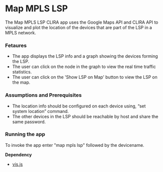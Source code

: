 ﻿# Map MPLS LSP 

The Map MPLS LSP CLIRA app uses the Google Maps API and CLIRA API to visualize and plot the location of the devices that are part of the LSP in a MPLS network. 

### Fetaures
  - The app displays the LSP info and a graph showing the devices forming the LSP.
  - The user can click on the node in the graph to view the real time traffic statistics.
  - The user can click on the 'Show LSP on Map' button to view the LSP on the map.

### Assumptions and Prerequisites
  - The location info should be configured on each device using, “set system location” command.
  - The other devices in the LSP should be reachable by host and share the same password.

### Running the app
To invoke the app enter "map mpls lsp" followed by the devicename.

**Dependency**
- [vis.js](http://visjs.org)
